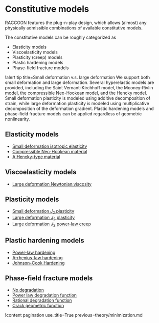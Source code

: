 # Constitutive models

RACCOON features the plug-n-play design, which allows (almost) any physically admissible combinations of available constitutive models.

The constitutive models can be roughly categorized as

- Elasticity models
- Viscoelasticity models
- Plasticity (creep) models
- Plastic hardening models
- Phase-field fracture models

!alert tip title=Small deformation v.s. large deformation
We support both small deformation and large deformation. Several hyperelastic models are provided, including the Saint Vernant-Kirchhoff model, the Mooney-Rivlin model, the compressible Neo-Hookean model, and the Hencky model. Small deformation plasticity is modeled using additive decomposition of strain, while large deformation plasticity is modeled using multiplicative decomposition of the deformation gradient. Plastic hardening models and phase-field fracture models can be applied regardless of geometric nonlinearity.

## Elasticity models

- [Small deformation isotropic elasticity](SmallDeformationIsotropicElasticity.md)
- [Compressible Neo-Hookean material](CNHIsotropicElasticity.md)
- [A Hencky-type material](HenckyIsotropicElasticity.md)

## Viscoelasticity models

- [Large deformation Newtonian viscosity](LargeDeformationNewtonianViscosity.md)

## Plasticity models

- [Small deformation $J_2$ plasticity](SmallDeformationJ2Plasticity.md)
- [Large deformation $J_2$ plasticity](LargeDeformationJ2Plasticity.md)
- [Large deformation $J_2$ power-law creep](LargeDeformationJ2PowerLawCreep.md)

## Plastic hardening models

- [Power-law hardening](PowerLawHardening.md)
- [Arrhenius-law hardening](ArrheniusLawHardening.md)
- [Johnson-Cook Hardening](JohnsonCookHardening.md)

## Phase-field fracture models

- [No degradation](NoDegradation.md)
- [Power law degradation function](PowerDegradationFunction.md)
- [Rational degradation function](RationalDegradationFunction.md)
- [Crack geometric function](CrackGeometricFunction.md)

!content pagination use_title=True
                    previous=theory/minimization.md
